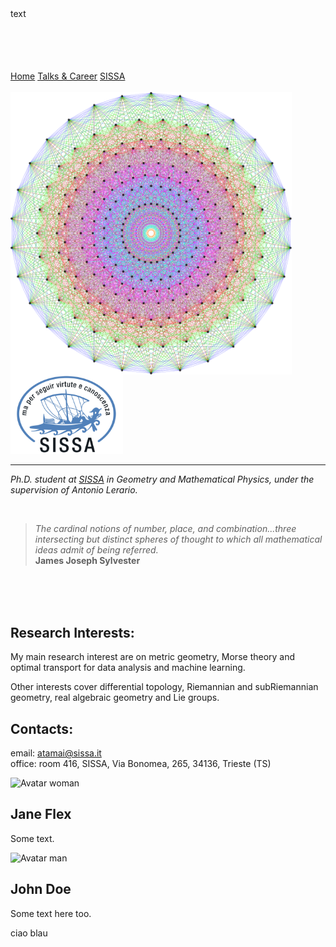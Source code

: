 <!-- Here we duind the menu-->

<div style="height:100px;" style="background-color:#0E1116;">text</div>



<div class="container">
  <div class="center">

  <div class="topnav">
  <a href="https://aleetamai.github.io">Home</a>
  <a href="https://aleetamai.github.io/talks&carrer">Talks & Career</a>
  <a href="https://www.sissa.it">SISSA</a>
  </div>
  
  </div>
</div>




<br>

<img align="left" width="450" src="assets/Lie_groups.png" />

<img src="assets/sissalogo.png" width="180" />

-------

   ​_Ph.D. student at [SISSA](https://math.sissa.it/users/alessandro-tamai) in Geometry and Mathematical Physics, under the supervision of Antonio Lerario._

<br>

>_The cardinal notions of number, place, and combination...three intersecting but distinct spheres of thought to which all mathematical ideas admit of being referred._
><br>
>**James Joseph Sylvester**

<br>
<br>
<br>

## Research Interests:
My main research interest are on metric geometry, Morse theory and optimal transport for data analysis and machine learning.   
                                                                                                                               
Other interests cover differential topology, Riemannian and subRiemannian geometry, real algebraic geometry and Lie groups.
  

## Contacts:

email:  atamai@sissa.it
<br>
office: room 416, SISSA, Via Bonomea, 265, 34136, Trieste (TS)

<div class="split left">
  <div class="centered">
    <img src="img_avatar2.png" alt="Avatar woman">
    <h2>Jane Flex</h2>
    <p>Some text.</p>
  </div>
</div>

<div class="split right">
  <div class="centered">
    <img src="img_avatar.png" alt="Avatar man">
    <h2>John Doe</h2>
    <p>Some text here too.</p>
  </div>
</div>


<div class="row">
  <div class="column"></div>
  <div class="column"></div>
</div>


<body> 
<frameset cols="25%,75%"> 
   <frame src="left_frame.html" />
  ciao
   <frame src="right_frame.html" /> 
  blau
</frameset> 
</body> 




